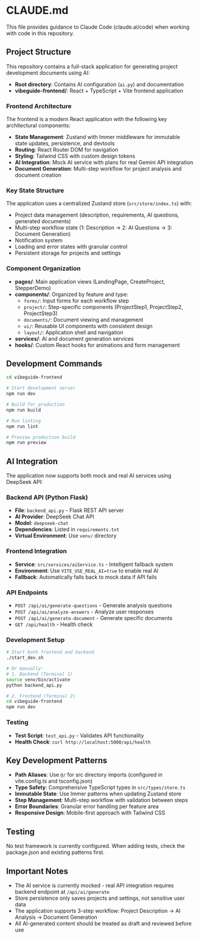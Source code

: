 # CLAUDE.md

This file provides guidance to Claude Code (claude.ai/code) when working with code in this repository.

## Project Structure

This repository contains a full-stack application for generating project development documents using AI:

- **Root directory**: Contains AI configuration (`ai.py`) and documentation
- **vibeguide-frontend/**: React + TypeScript + Vite frontend application

### Frontend Architecture

The frontend is a modern React application with the following key architectural components:

- **State Management**: Zustand with Immer middleware for immutable state updates, persistence, and devtools
- **Routing**: React Router DOM for navigation
- **Styling**: Tailwind CSS with custom design tokens
- **AI Integration**: Mock AI service with plans for real Gemini API integration
- **Document Generation**: Multi-step workflow for project analysis and document creation

### Key State Structure

The application uses a centralized Zustand store (`src/store/index.ts`) with:
- Project data management (description, requirements, AI questions, generated documents)
- Multi-step workflow state (1: Description → 2: AI Questions → 3: Document Generation)
- Notification system
- Loading and error states with granular control
- Persistent storage for projects and settings

### Component Organization

- **pages/**: Main application views (LandingPage, CreateProject, StepperDemo)
- **components/**: Organized by feature and type:
  - `forms/`: Input forms for each workflow step
  - `project/`: Step-specific components (ProjectStep1, ProjectStep2, ProjectStep3)
  - `documents/`: Document viewing and management
  - `ui/`: Reusable UI components with consistent design
  - `layout/`: Application shell and navigation
- **services/**: AI and document generation services
- **hooks/**: Custom React hooks for animations and form management

## Development Commands

```bash
cd vibeguide-frontend

# Start development server
npm run dev

# Build for production
npm run build

# Run linting
npm run lint

# Preview production build
npm run preview
```

## AI Integration

The application now supports both mock and real AI services using DeepSeek API:

### Backend API (Python Flask)
- **File**: `backend_api.py` - Flask REST API server
- **AI Provider**: DeepSeek Chat API
- **Model**: `deepseek-chat`
- **Dependencies**: Listed in `requirements.txt`
- **Virtual Environment**: Use `venv/` directory

### Frontend Integration
- **Service**: `src/services/aiService.ts` - Intelligent fallback system
- **Environment**: Use `VITE_USE_REAL_AI=true` to enable real AI
- **Fallback**: Automatically falls back to mock data if API fails

### API Endpoints
- `POST /api/ai/generate-questions` - Generate analysis questions
- `POST /api/ai/analyze-answers` - Analyze user responses
- `POST /api/ai/generate-document` - Generate specific documents
- `GET /api/health` - Health check

### Development Setup
```bash
# Start both frontend and backend
./start_dev.sh

# Or manually:
# 1. Backend (Terminal 1)
source venv/bin/activate
python backend_api.py

# 2. Frontend (Terminal 2)  
cd vibeguide-frontend
npm run dev
```

### Testing
- **Test Script**: `test_api.py` - Validates API functionality
- **Health Check**: `curl http://localhost:5000/api/health`

## Key Development Patterns

- **Path Aliases**: Use `@/` for src directory imports (configured in vite.config.ts and tsconfig.json)
- **Type Safety**: Comprehensive TypeScript types in `src/types/store.ts`
- **Immutable State**: Use Immer patterns when updating Zustand store
- **Step Management**: Multi-step workflow with validation between steps
- **Error Boundaries**: Granular error handling per feature area
- **Responsive Design**: Mobile-first approach with Tailwind CSS

## Testing

No test framework is currently configured. When adding tests, check the package.json and existing patterns first.

## Important Notes

- The AI service is currently mocked - real API integration requires backend endpoint at `/api/ai/generate`
- Store persistence only saves projects and settings, not sensitive user data
- The application supports 3-step workflow: Project Description → AI Analysis → Document Generation
- All AI-generated content should be treated as draft and reviewed before use